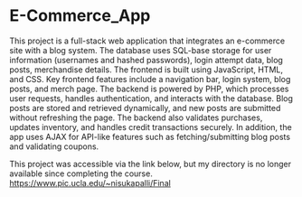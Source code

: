 # E-Commerce_App

This project is a full-stack web application that integrates an e-commerce site with a blog system. The database uses SQL-base storage for user information (usernames and hashed passwords), login attempt data, blog posts, merchandise details. The frontend is built using JavaScript, HTML, and CSS. Key frontend features include a navigation bar, login system, blog posts, and merch page. The backend is powered by PHP, which processes user requests, handles authentication, and interacts with the database. Blog posts are stored and retrieved dynamically, and new posts are submitted without refreshing the page. The backend also validates purchases, updates inventory, and handles credit transactions securely. In addition, the app uses AJAX for API-like features such as fetching/submitting blog posts and validating coupons.

This project was accessible via the link below, but my directory is no longer available since completing the course.
https://www.pic.ucla.edu/~nisukapalli/Final
